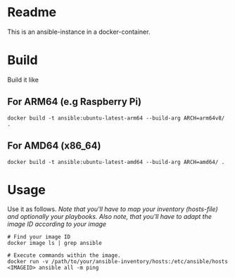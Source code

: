 # Readme
This is an ansible-instance in a docker-container.

# Build
Build it like

## For ARM64 (e.g Raspberry Pi)

```
docker build -t ansible:ubuntu-latest-arm64 --build-arg ARCH=arm64v8/ .
```

## For AMD64 (x86_64)

```
docker build -t ansible:ubuntu-latest-amd64 --build-arg ARCH=amd64/ .
```

# Usage
Use it as follows.
*Note that you'll have to map your inventory (hosts-file) and optionally your playbooks.*
*Also note, that you'll have to adapt the image ID according to your image*

```
# Find your image ID
docker image ls | grep ansible

# Execute commands within the image.
docker run -v /path/to/your/ansible-inventory/hosts:/etc/ansible/hosts <IMAGEID> ansible all -m ping
```


